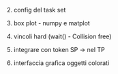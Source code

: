 2) config del task set 
4) box plot - numpy e matplot 


3) vincoli hard (wait() - Collision free)
5) integrare con token SP -> nel TP 

6) interfaccia grafica oggetti colorati